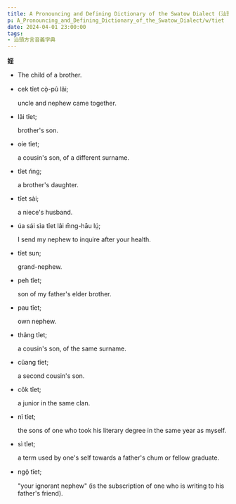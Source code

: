 ```yaml
---
title: A Pronouncing and Defining Dictionary of the Swatow Dialect (汕頭方言音義字典) / tiet
p: A_Pronouncing_and_Defining_Dictionary_of_the_Swatow_Dialect/w/tiet
date: 2024-04-01 23:00:00
tags: 
- 汕頭方言音義字典
---
```



**姪**
- The child of a brother.

- cek tîet cò̤-pû lăi;

  uncle and nephew came together.

- lâi tĭet;

  brother's son.

- oíe tîet;

  a cousin's son, of a different surname.

- tîet ńng;

  a brother's daughter.

- tîet sài;

  a niece's husband.

- úa sái sìa tîet lâi m̄ng-hāu lṳ́;

  I send my nephew to inquire after your health.

- tîet sun;

  grand-nephew.

- peh tîet;

  son of my father's elder brother.

- pau tîet;

  own nephew.

- thâng tîet;

  a cousin's son, of the same surname.

- cŭang tîet;

  a second cousin's son.

- côk tîet;

  a junior in the same clan.

- nî tîet;

  the sons of one who took his literary degree in the same year as myself.

- sì tîet;

  a term used by one's self towards a father's chum or fellow graduate.

- ngô̤ tîet;

  "your ignorant nephew" (is the subscription of one who is writing to his father's friend).